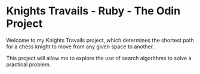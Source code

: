 # Knights Travails - Ruby - The Odin Project

Welcome to my Knights Travails project, which determines the shortest path for a chess knight to move from any given space to another.

This project will allow me to explore the use of search algorithms to solve a practical problem.